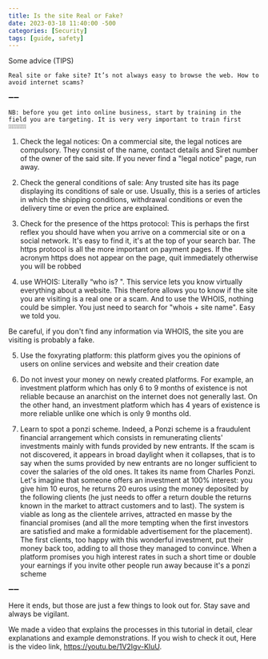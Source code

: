 ```yaml
---
title: Is the site Real or Fake?
date: 2023-03-18 11:40:00 -500
categories: [Security]
tags: [guide, safety]
---
```


Some advice (TIPS)

    Real site or fake site? It’s not always easy to browse the web. How to avoid internet scams?

➖➖

    NB: before you get into online business, start by training in the field you are targeting. It is very very important to train first ❕❕❕❕❕❕❕❕❕❕❕

1. Check the legal notices: On a commercial site, the legal notices are compulsory. They consist of the name, contact details and Siret number of the owner of the said site. If you never find a "legal notice" page, run away.

2. Check the general conditions of sale: Any trusted site has its page displaying its conditions of sale or use. Usually, this is a series of articles in which the shipping conditions, withdrawal conditions or even the delivery time or even the price are explained.


3. Check for the presence of the https protocol: This is perhaps the first reflex you should have when you arrive on a commercial site or on a social network. It's easy to find it, it's at the top of your search bar. The https protocol is all the more important on payment pages. If the acronym https does not appear on the page, quit immediately otherwise you will be robbed


4. use WHOIS: Literally “who is? ". This service lets you know virtually everything about a website. This therefore allows you to know if the site you are visiting is a real one or a scam. And to use the WHOIS, nothing could be simpler. You just need to search for "whois + site name". Easy we told you.

Be careful, if you don't find any information via WHOIS, the site you are visiting is probably a fake.

5. Use the foxyrating platform: this platform gives you the opinions of users on online services and website and their creation date

6. Do not invest your money on newly created platforms. For example, an investment platform which has only 6 to 9 months of existence is not reliable because an anarchist on the internet does not generally last. On the other hand, an investment platform which has 4 years of existence is more reliable unlike one which is only 9 months old.

7. Learn to spot a ponzi scheme. Indeed, a Ponzi scheme is a fraudulent financial arrangement which consists in remunerating clients' investments mainly with funds provided by new entrants. If the scam is not discovered, it appears in broad daylight when it collapses, that is to say when the sums provided by new entrants are no longer sufficient to cover the salaries of the old ones. It takes its name from Charles Ponzi. Let's imagine that someone offers an investment at 100% interest: you give him 10 euros, he returns 20 euros using the money deposited by the following clients (he just needs to offer a return double the returns known in the market to attract customers and to last). The system is viable as long as the clientele arrives, attracted en masse by the financial promises (and all the more tempting when the first investors are satisfied and make a formidable advertisement for the placement). The first clients, too happy with this wonderful investment, put their money back too, adding to all those they managed to convince. When a platform promises you high interest rates in such a short time or double your earnings if you invite other people run away because it's a ponzi scheme

➖➖

Here it ends, but those are just a few things to look out for. Stay save and always be vigilant.

We made a video that explains the processes in this tutorial in detail, clear explanations  and example demonstrations. If you wish to check it out, Here is the video link, https://youtu.be/1V2Igv-KIuU.